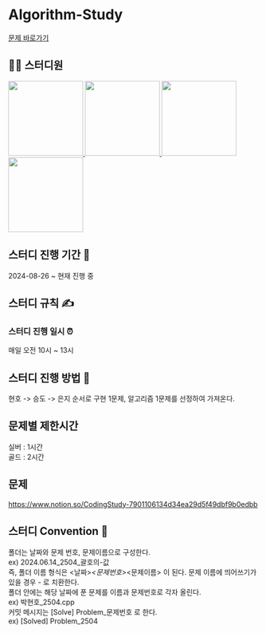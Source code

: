 # Algorithm-Study
[문제 바로가기](https://www.notion.so/CodingStudy-7901106134d34ea29d5f49dbf9b0edbb)

## 🙋‍♂️ 스터디원

<p>
<a href="https://github.com/LuBly">
  <img src="https://github.com/LuBly.png" width="150">
</a>
<a href="https://github.com/mwomwo1">
  <img src="https://github.com/mwomwo1.png" width="150">
</a>
<a href="https://github.com/JeongEunJi1127">
  <img src="https://github.com/JeongEunJi1127.png" width="150">
</a>
<a href="https://github.com/seungdo1234">
  <img src="https://github.com/seungdo1234.png" width="150">
</a>
</p>

## 스터디 진행 기간 📅

2024-08-26 ~ 현재 진행 중

## 스터디 규칙 ✍
### 스터디 진행 일시 ⏰
매일 오전 10시 ~ 13시  

## 스터디 진행 방법 🥊
현호 -> 승도 -> 은지 순서로 
구현 1문제, 알고리즘 1문제를 선정하여 가져온다.

## 문제별 제한시간
실버 : 1시간  
골드 : 2시간

## 문제 
https://www.notion.so/CodingStudy-7901106134d34ea29d5f49dbf9b0edbb

## 스터디 Convention 📣
폴더는 날짜와 문제 번호, 문제이름으로 구성한다.  
ex) 2024.06.14_2504_괄호의-값  
즉, 폴더 이름 형식은 <날짜>_<문제번호>_<문제이름> 이 된다. 문제 이름에 띄어쓰기가 있을 경우 - 로 치환한다.  
폴더 안에는 해당 날짜에 푼 문제를 이름과 문제번호로 각자 올린다.  
ex) 박현호_2504.cpp  
커밋 메시지는 [Solve] Problem_문제번호 로 한다.  
ex) [Solved] Problem_2504  
